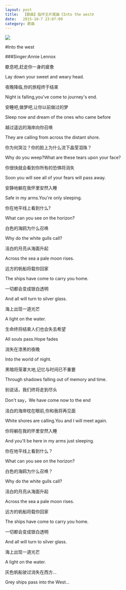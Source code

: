 ```yaml
---
layout: post
title:  【歌曲】指环王片尾曲《Into the west》
date:   2015-10-7 23:07:09
category: 歌曲
---
```


![](http://r8s97vm6g.hd-bkt.clouddn.com/img/newzland.jpg)


#Into the west 

###Singer:Annie Lennox

歇息吧,赶走你一身的疲惫

Lay down your sweet and weary head.

夜晚降临,你的旅程终于结束

Night is falling,you've come to journey's end.

安睡吧,做梦吧,让你以前做过的梦

Sleep now and dream of the ones who came before

越过遥远的海岸向你召唤

They are calling from across the distant shore.

你为何哭泣？你的脸上为什么流下晶莹泪珠？

Why do you weep?What are these tears upon your face?

你很快就会看到你所有的恐惧将消失

Soon you will see all of your fears will pass away.

安静地躺在我怀里安然入睡

Safe in my arms.You're only sleeping.

你在地平线上看到什么?

What can you see on the horizon?

白色的海鸥为什么召唤

Why do the white gulls call?

洁白的月亮从海面升起

Across the sea a pale moon rises.

远方的帆船将载你回家

The ships have come to carry you home.

一切都会变成银白透明

And all will turn to silver glass.

海上出现一道光芒

A light on the water.

生命终将结束人们也会失去希望

All souls pass.Hope fades

消失在漆黑的夜晚

Into the world of night.

黑暗将笼罩大地,记忆与时间已不重要

Through shadows falling out of memory and time.

别说话，我们终将走到尽头

Don't say，We have come now to the end

洁白的海岸枕在眼前,你和我将再见面

White shores are calling.You and I will meet again.

你将躺在我的怀里安然入睡

And you'll be here in my arms just sleeping.

你在地平线上看到什么？

What can you see on the horizon?   

白色的海鸥为什么召唤？

Why do the white gulls call?

洁白的月亮从海面升起

Across the sea a pale moon rises.

远方的帆船将载你回家

The ships have come to carry you home.

一切都会变成银白透明

And all will turn to silver glass.

海上出现一道光芒

A light on the water.

灰色帆船驶过消失在西方...

Grey ships pass into the West...

